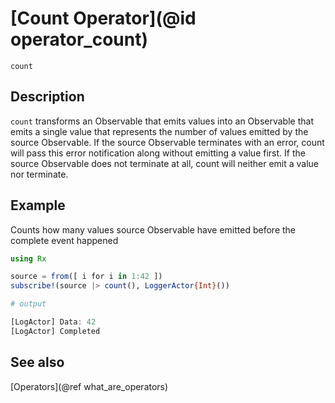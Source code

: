 # [Count Operator](@id operator_count)

```@docs
count
```

## Description

`count` transforms an Observable that emits values into an Observable that emits a single value that represents the number of values emitted by the source Observable. If the source Observable terminates with an error, count will pass this error notification along without emitting a value first. If the source Observable does not terminate at all, count will neither emit a value nor terminate.

## Example

Counts how many values source Observable have emitted before the complete event happened

```julia
using Rx

source = from([ i for i in 1:42 ])
subscribe!(source |> count(), LoggerActor{Int}())

# output

[LogActor] Data: 42
[LogActor] Completed
```

## See also

[Operators](@ref what_are_operators)
